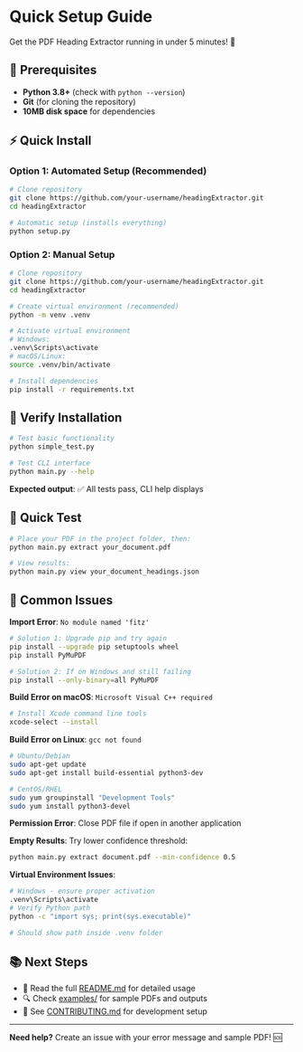 # Quick Setup Guide

Get the PDF Heading Extractor running in under 5 minutes! 🚀

## 🔧 Prerequisites

- **Python 3.8+** (check with `python --version`)
- **Git** (for cloning the repository)
- **10MB disk space** for dependencies

## ⚡ Quick Install

### Option 1: Automated Setup (Recommended)

```bash
# Clone repository
git clone https://github.com/your-username/headingExtractor.git
cd headingExtractor

# Automatic setup (installs everything)
python setup.py
```

### Option 2: Manual Setup

```bash
# Clone repository
git clone https://github.com/your-username/headingExtractor.git
cd headingExtractor

# Create virtual environment (recommended)
python -m venv .venv

# Activate virtual environment
# Windows:
.venv\Scripts\activate
# macOS/Linux:
source .venv/bin/activate

# Install dependencies
pip install -r requirements.txt
```

## 🧪 Verify Installation

```bash
# Test basic functionality
python simple_test.py

# Test CLI interface
python main.py --help
```

**Expected output**: ✅ All tests pass, CLI help displays

## 🎯 Quick Test

```bash
# Place your PDF in the project folder, then:
python main.py extract your_document.pdf

# View results:
python main.py view your_document_headings.json
```

## 🚨 Common Issues

**Import Error**: `No module named 'fitz'`
```bash
# Solution 1: Upgrade pip and try again
pip install --upgrade pip setuptools wheel
pip install PyMuPDF

# Solution 2: If on Windows and still failing
pip install --only-binary=all PyMuPDF
```

**Build Error on macOS**: `Microsoft Visual C++ required`
```bash
# Install Xcode command line tools
xcode-select --install
```

**Build Error on Linux**: `gcc not found`
```bash
# Ubuntu/Debian
sudo apt-get update
sudo apt-get install build-essential python3-dev

# CentOS/RHEL
sudo yum groupinstall "Development Tools"
sudo yum install python3-devel
```

**Permission Error**: Close PDF file if open in another application

**Empty Results**: Try lower confidence threshold:
```bash
python main.py extract document.pdf --min-confidence 0.5
```

**Virtual Environment Issues**:
```bash
# Windows - ensure proper activation
.venv\Scripts\activate
# Verify Python path
python -c "import sys; print(sys.executable)"

# Should show path inside .venv folder
```

## 📚 Next Steps

- 📖 Read the full [README.md](README.md) for detailed usage
- 🔍 Check [examples/](examples/) for sample PDFs and outputs
- 🤝 See [CONTRIBUTING.md](CONTRIBUTING.md) for development setup

---

**Need help?** Create an issue with your error message and sample PDF! 🆘
